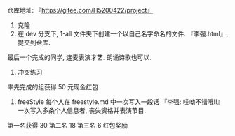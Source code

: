 仓库地址: 『https://gitee.com/H5200422/project』
1. 克隆
2. 在 dev 分支下,  1-all 文件夹下创建一个以自己名字命名的文件. 『李强.html』, 提交到仓库.
  
最后一个完成的同学, 连麦表演才艺. 朗诵诗歌也可以.



























1. 冲突练习




















率先完成的组获得 50 元现金红包   
























1. freeStyle
每个人在 freestyle.md 中一次写入一段话 『李强: 哎呦不错哦!!』
一次写入多条个人信息者, 丧失资格并表演节目.

第一名获得 30 第二名 18 第三名 6 红包奖励